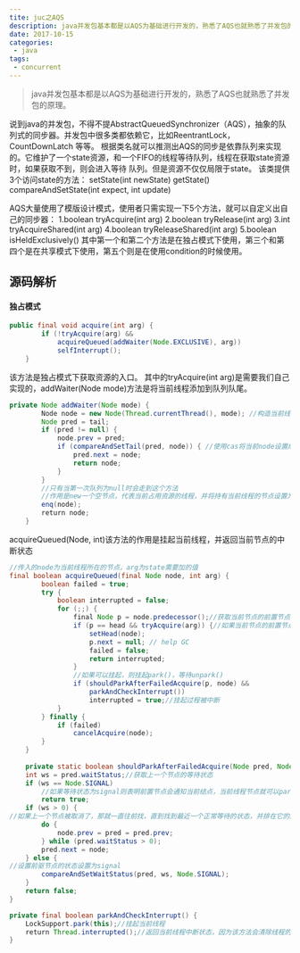 ```yaml
---
tite: juc之AQS
description: java并发包基本都是以AQS为基础进行开发的，熟悉了AQS也就熟悉了并发包的原理。
date: 2017-10-15
categories:
 - java
tags:
 - concurrent
---
```


> java并发包基本都是以AQS为基础进行开发的，熟悉了AQS也就熟悉了并发包的原理。

说到java的并发包，不得不提AbstractQueuedSynchronizer（AQS），抽象的队列式的同步器。并发包中很多类都依赖它，比如ReentrantLock，CountDownLatch
等等。
根据类名就可以推测出AQS的同步是依靠队列来实现的。它维护了一个state资源，和一个FIFO的线程等待队列，线程在获取state资源时，如果获取不到，则会进入等待
队列。但是资源不仅仅局限于state。
该类提供3个访问state的方法：
setState(int newState)
getState()
compareAndSetState(int expect, int update)

AQS大量使用了模版设计模式，使用者只需实现一下5个方法，就可以自定义出自己的同步器：
1.boolean tryAcquire(int arg)
2.boolean tryRelease(int arg)
3.int tryAcquireShared(int arg)
4.boolean tryReleaseShared(int arg)
5.boolean isHeldExclusively()
其中第一个和第二个方法是在独占模式下使用，第三个和第四个是在共享模式下使用，第五个则是在使用condition的时候使用。

## 源码解析
#### 独占模式
```java
public final void acquire(int arg) {
        if (!tryAcquire(arg) &&
            acquireQueued(addWaiter(Node.EXCLUSIVE), arg))
            selfInterrupt();
    }
```
该方法是独占模式下获取资源的入口。
其中的tryAcquire(int arg)是需要我们自己实现的，addWaiter(Node mode)方法是将当前线程添加到队列队尾。
```java
private Node addWaiter(Node mode) {
        Node node = new Node(Thread.currentThread(), mode); //构造当前线程的节点
        Node pred = tail;
        if (pred != null) {
            node.prev = pred;
            if (compareAndSetTail(pred, node)) { //使用cas将当前node设置成队尾
                pred.next = node;
                return node;
            }
        }
        //只有当第一次队列为null时会走到这个方法
        //作用是new一个空节点，代表当前占用资源的线程，并将持有当前线程的节点设置为队尾
        enq(node);
        return node;
    }
```
acquireQueued(Node, int)该方法的作用是挂起当前线程，并返回当前节点的中断状态
```java
//传入的node为当前线程所在的节点，arg为state需要加的值
final boolean acquireQueued(final Node node, int arg) {
        boolean failed = true;
        try {
            boolean interrupted = false;
            for (;;) {
                final Node p = node.predecessor();//获取当前节点的前置节点
                if (p == head && tryAcquire(arg)) {//如果当前节点的前置节点为head，则尝试获取资源
                    setHead(node);
                    p.next = null; // help GC
                    failed = false;
                    return interrupted;
                }
                //如果可以挂起，则挂起park()，等待unpark()
                if (shouldParkAfterFailedAcquire(p, node) &&
                    parkAndCheckInterrupt())
                    interrupted = true;//挂起过程被中断
            }
        } finally {
            if (failed)
                cancelAcquire(node);
        }
    }
    
    private static boolean shouldParkAfterFailedAcquire(Node pred, Node node) {
    int ws = pred.waitStatus;//获取上一个节点的等待状态
    if (ws == Node.SIGNAL)
        //如果等待状态为signal则表明前置节点会通知当前结点，当前线程节点就可以park()了
        return true;
    if (ws > 0) {
//如果上一个节点被取消了，那就一直往前找，直到找到最近一个正常等待的状态，并排在它的后边
        do {
            node.prev = pred = pred.prev;
        } while (pred.waitStatus > 0);
        pred.next = node;
    } else {
//设置前驱节点的状态设置为signal
        compareAndSetWaitStatus(pred, ws, Node.SIGNAL);
    }
    return false;
}

private final boolean parkAndCheckInterrupt() {
    LockSupport.park(this);//挂起当前线程
    return Thread.interrupted();//返回当前线程中断状态，因为该方法会清除线程的中断状态，所以需要selfInterrupt()
}
```

